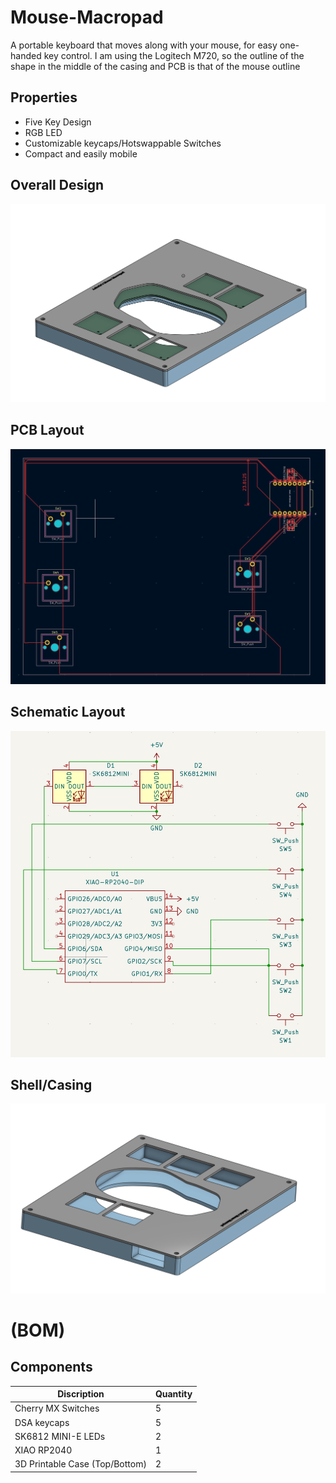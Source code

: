 # Mouse-Macropad
A portable keyboard that moves along with your mouse, for easy one-handed key control. I am using the Logitech M720, so the outline of the shape in the middle of the casing and PCB is that of the mouse outline

## Properties
- Five Key Design
- RGB LED
- Customizable keycaps/Hotswappable Switches
- Compact and easily mobile

## Overall Design
![Overall View](assets/Overall.png)

## PCB Layout
![PCB Layout](assets/PCB.png)

## Schematic Layout
![Schematic](assets/Schematic.png)

## Shell/Casing
![Case](assets/Case.png)

# (BOM)
## Components

| Discription | Quantity |
|-----------|----------|
| Cherry MX Switches | 5 | 
| DSA keycaps | 5 | 
| SK6812 MINI-E LEDs | 2 | 
| XIAO RP2040 | 1 | 
| 3D Printable Case (Top/Bottom) | 2 |
